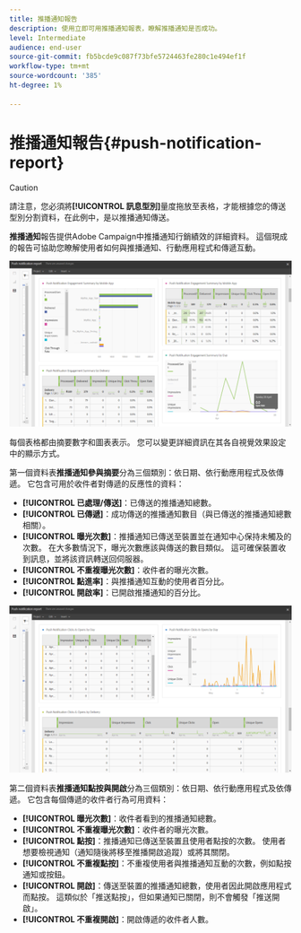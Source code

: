 ```yaml
---
title: 推播通知報告
description: 使用立即可用推播通知報表，瞭解推播通知是否成功。
level: Intermediate
audience: end-user
source-git-commit: fb5bcde9c087f73bfe5724463fe280c1e494ef1f
workflow-type: tm+mt
source-wordcount: '385'
ht-degree: 1%

---
```


# 推播通知報告{#push-notification-report}

>[!CAUTION]
>
>請注意，您必須將&#x200B;**[!UICONTROL 訊息型別]**&#x200B;量度拖放至表格，才能根據您的傳送型別分割資料，在此例中，是以推播通知傳送。

**推播通知**&#x200B;報告提供Adobe Campaign中推播通知行銷績效的詳細資料。 這個現成的報告可協助您瞭解使用者如何與推播通知、行動應用程式和傳遞互動。

![](assets/dynamic_report_push.png)

每個表格都由摘要數字和圖表表示。 您可以變更詳細資訊在其各自視覺效果設定中的顯示方式。

第一個資料表&#x200B;**推播通知參與摘要**&#x200B;分為三個類別：依日期、依行動應用程式及依傳遞。 它包含可用於收件者對傳遞的反應性的資料：

* **[!UICONTROL 已處理/傳送]**：已傳送的推播通知總數。
* **[!UICONTROL 已傳遞]**：成功傳送的推播通知數目（與已傳送的推播通知總數相關）。
* **[!UICONTROL 曝光次數]**：推播通知已傳送至裝置並在通知中心保持未觸及的次數。 在大多數情況下，曝光次數應該與傳送的數目類似。 這可確保裝置收到訊息，並將該資訊轉送回伺服器。
* **[!UICONTROL 不重複曝光次數]**：收件者的曝光次數。
* **[!UICONTROL 點進率]**：與推播通知互動的使用者百分比。
* **[!UICONTROL 開啟率]**：已開啟推播通知的百分比。

![](assets/dynamic_report_push_2.png)

第二個資料表&#x200B;**推播通知點按與開啟**&#x200B;分為三個類別：依日期、依行動應用程式及依傳遞。 它包含每個傳遞的收件者行為可用資料：

* **[!UICONTROL 曝光次數]**：收件者看到的推播通知總數。
* **[!UICONTROL 不重複曝光次數]**：收件者的曝光次數。
* **[!UICONTROL 點按]**：推播通知已傳送至裝置且使用者點按的次數。 使用者想要檢視通知（通知隨後將移至推播開啟追蹤）或將其關閉。
* **[!UICONTROL 不重複點按]**：不重複使用者與推播通知互動的次數，例如點按通知或按鈕。
* **[!UICONTROL 開啟]**：傳送至裝置的推播通知總數，使用者因此開啟應用程式而點按。 這類似於「推送點按」，但如果通知已關閉，則不會觸發「推送開啟」。
* **[!UICONTROL 不重複開啟]**：開啟傳遞的收件者人數。

